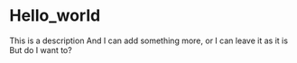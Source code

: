 # Hello_world
This is a description
And I can add something more, or I can leave it as it is
But do I want to?
